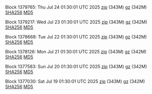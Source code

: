 Block 1379765: Thu Jul 24 01:30:01 UTC 2025 [zip](https://files.01coin.io/mainnet/2025-07-24/bootstrap.dat.zip) (343M) [gz](https://files.01coin.io/mainnet/2025-07-24/bootstrap.dat.tar.gz) (342M) [SHA256](https://files.01coin.io/mainnet/2025-07-24/sha256.txt) [MD5](https://files.01coin.io/mainnet/2025-07-24/md5.txt)

Block 1379217: Wed Jul 23 01:30:01 UTC 2025 [zip](https://files.01coin.io/mainnet/2025-07-23/bootstrap.dat.zip) (343M) [gz](https://files.01coin.io/mainnet/2025-07-23/bootstrap.dat.tar.gz) (342M) [SHA256](https://files.01coin.io/mainnet/2025-07-23/sha256.txt) [MD5](https://files.01coin.io/mainnet/2025-07-23/md5.txt)

Block 1378668: Tue Jul 22 01:30:01 UTC 2025 [zip](https://files.01coin.io/mainnet/2025-07-22/bootstrap.dat.zip) (343M) [gz](https://files.01coin.io/mainnet/2025-07-22/bootstrap.dat.tar.gz) (342M) [SHA256](https://files.01coin.io/mainnet/2025-07-22/sha256.txt) [MD5](https://files.01coin.io/mainnet/2025-07-22/md5.txt)

Block 1378126: Mon Jul 21 01:30:01 UTC 2025 [zip](https://files.01coin.io/mainnet/2025-07-21/bootstrap.dat.zip) (343M) [gz](https://files.01coin.io/mainnet/2025-07-21/bootstrap.dat.tar.gz) (342M) [SHA256](https://files.01coin.io/mainnet/2025-07-21/sha256.txt) [MD5](https://files.01coin.io/mainnet/2025-07-21/md5.txt)

Block 1377583: Sun Jul 20 01:30:01 UTC 2025 [zip](https://files.01coin.io/mainnet/2025-07-20/bootstrap.dat.zip) (343M) [gz](https://files.01coin.io/mainnet/2025-07-20/bootstrap.dat.tar.gz) (342M) [SHA256](https://files.01coin.io/mainnet/2025-07-20/sha256.txt) [MD5](https://files.01coin.io/mainnet/2025-07-20/md5.txt)

Block 1377030: Sat Jul 19 01:30:01 UTC 2025 [zip](https://files.01coin.io/mainnet/2025-07-19/bootstrap.dat.zip) (343M) [gz](https://files.01coin.io/mainnet/2025-07-19/bootstrap.dat.tar.gz) (342M) [SHA256](https://files.01coin.io/mainnet/2025-07-19/sha256.txt) [MD5](https://files.01coin.io/mainnet/2025-07-19/md5.txt)
